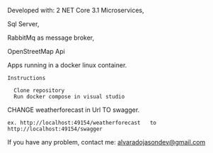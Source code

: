 Developed with:
  2 NET Core 3.1 Microservices,
  
  Sql Server,
  
  RabbitMq as message broker,
  
  OpenStreetMap Api

Apps running in a docker linux container.

    Instructions

      Clone repository
      Run docker compose in visual studio
  
 CHANGE weatherforecast in Url TO swagger.
 
    ex. http://localhost:49154/weatherforecast   to   http://localhost:49154/swagger
  
If you have any problem, contact me: alvaradojasondev@gmail.com

